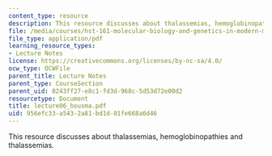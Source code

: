 ```yaml
---
content_type: resource
description: This resource discusses about thalassemias, hemoglobinopathies and thalassemias.
file: /media/courses/hst-161-molecular-biology-and-genetics-in-modern-medicine-fall-2007/956efc33a5432a81bd1d01fe668a6d46_lecture06_housma.pdf
file_type: application/pdf
learning_resource_types:
- Lecture Notes
license: https://creativecommons.org/licenses/by-nc-sa/4.0/
ocw_type: OCWFile
parent_title: Lecture Notes
parent_type: CourseSection
parent_uid: 0243ff27-e8c1-fd3d-968c-5d53d72e00d2
resourcetype: Document
title: lecture06_housma.pdf
uid: 956efc33-a543-2a81-bd1d-01fe668a6d46
---
```

This resource discusses about thalassemias, hemoglobinopathies and thalassemias.
